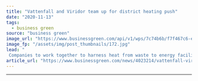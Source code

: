 ```yaml
---
title: "Vattenfall and Viridor team up for district heating push"
date: "2020-11-13"
tags: 
  - business green
source: "business green"
image_url: "https://www.businessgreen.com/api/v1/wps/7c74b6b/f7f467c6-e5e0-4f0e-87d2-8b7a8a23cdb4/4/ERF-grab-185x114.jpg"
image_fp: "/assets/img/post_thumbnails/172.jpg"
lead: "
 Companies to work together to harness heat from waste to energy facilities ..."
article_url: "https://www.businessgreen.com/news/4023214/vattenfall-viridor-team-district-heating-push"
---
```


---

